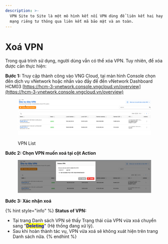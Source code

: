 ```yaml
---
description: >-
  VPN Site to Site là một mô hình kết nối VPN dùng để liên kết hai hay nhiều
  mạng riêng tư thông qua liên kết mã bảo mật và an toàn.
---
```


# Xoá VPN

Trong quá trình sử dụng, người dùng vẫn có thể xóa VPN. Tuy nhiên, để xóa được cần thực hiện:

**Bước 1:** Truy cập thành công vào VNG Cloud, tại màn hình Console chọn đến dịch vụ vNetwork hoặc nhấn vào đầy để đến vNetwork Dashboard HCM03 [https://hcm-3-vnetwork.console.vngcloud.vn/overview](https://hcm-3-vnetwork.console.vngcloud.vn/overview)

<figure><img src="../../.gitbook/assets/image (6).png" alt=""><figcaption><p>VPN List</p></figcaption></figure>

**Bước 2: Chọn VPN muốn xoá tại cột Action**

<figure><img src="../../.gitbook/assets/image (7).png" alt=""><figcaption></figcaption></figure>

**Bước 3: Xác nhận xoá**

{% hint style="info" %}
**Status of VPN:**

* Tại trang Danh sách VPN sẽ thấy Trạng thái của VPN vừa xoá chuyển sang "<mark style="color:blue;">**Deleting**</mark>" (Hệ thống đang xử lý).
* Sau khi hoàn thành tác vụ, VPN vừa xoá sẽ không xuát hiện trên trang Danh sách nữa.
{% endhint %}
